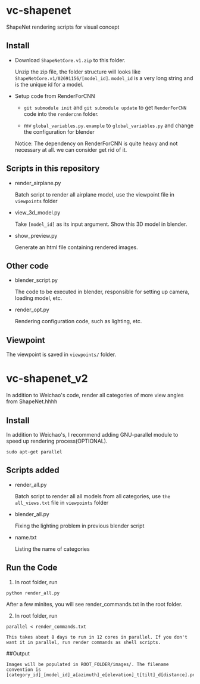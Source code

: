 # vc-shapenet
ShapeNet rendering scripts for visual concept

## Install
- Download `ShapeNetCore.v1.zip` to this folder. 

    Unzip the zip file, the folder structure will looks like `ShapeNetCore.v1/02691156/[model_id]`. `model_id` is a very long string and is the unique id for a model.
    
- Setup code from RenderForCNN

    - `git submodule init` and `git submodule update` to get `RenderForCNN` code into the `rendercnn` folder.
    
    - mv `global_variables.py.example` to `global_variables.py` and change the configuration for blender
    
    Notice: The dependency on RenderForCNN is quite heavy and not necessary at all. we can consider get rid of it.

## Scripts in this repository

- render_airplane.py

    Batch script to render all airplane model, use the viewpoint file in `viewpoints` folder
        
- view_3d_model.py
    
    Take `[model_id]` as its input argument. Show this 3D model in blender. 
    
- show_preview.py
    
    Generate an html file containing rendered images.
    
## Other code

- blender_script.py

    The code to be executed in blender, responsible for setting up camera, loading model, etc.
    
- render_opt.py
    
    Rendering configuration code, such as lighting, etc.
    
## Viewpoint
The viewpoint is saved in `viewpoints/` folder.

    
# vc-shapenet_v2
In addition to Weichao's code, render all categories of more view angles from ShapeNet.hhhh

## Install
In addition to Weichao's, I recommend adding GNU-parallel module to speed up rendering process(OPTIONAL).
``` 
sudo apt-get parallel
```

## Scripts added

- render_all.py

    Batch script to render all all models from all categories, use `the all_views.txt` file in `viewpoints` folder
        
- blender_all.py
    
    Fixing the lighting problem in previous blender script  
    
- name.txt
    
    Listing the name of categories

## Run the Code
1. In root folder, run
```
python render_all.py

```
After a few minites, you will see render_commands.txt in the root folder.

2. In root folder, run
```
parallel < render_commands.txt
```

    This takes about 8 days to run in 12 cores in parallel. If you don't want it in parallel, run render commands as shell scripts.

##Output

    Images will be populated in ROOT_FOLDER/images/. The filename convention is [category_id]_[model_id]_a[azimuth]_e[elevation]_t[tilt]_d[distance].png.
    
